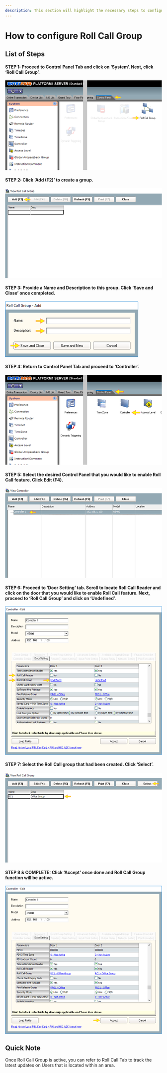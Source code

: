 ```yaml
---
description: This section will highlight the necessary steps to configure Roll Call Group
---
```


# How to configure Roll Call Group

## List of Steps

#### STEP 1: Proceed to Control Panel Tab and click on ‘System’. Next, click ‘Roll Call Group’.

![](../.gitbook/assets/untitled1%20%2819%29.png)



#### STEP 2: Click ‘Add \(F2\)’ to create a group.

![](../.gitbook/assets/untitled2%20%285%29.png)



#### STEP 3: Provide a Name and Description to this group. Click ‘Save and Close’ once completed.

![](../.gitbook/assets/untitled3%20%288%29.png)



#### STEP 4: Return to Control Panel Tab and proceed to ‘Controller’.

![](../.gitbook/assets/untitled4%20%2818%29.png)



#### STEP 5: Select the desired Control Panel that you would like to enable Roll Call feature. Click Edit \(F4\).

![](../.gitbook/assets/untitled5%20%2812%29.png)



#### STEP 6: Proceed to ‘Door Setting’ tab. Scroll to locate Roll Call Reader and click on the door that you would like to enable Roll Call feature. Next, proceed to ‘Roll Call Group’ and click on ‘Undefined’.

![](../.gitbook/assets/untitled6%20%288%29.png)



#### STEP 7: Select the Roll Call group that had been created. Click ‘Select’.

![](../.gitbook/assets/untitled7.png)



#### STEP 8 & COMPLETE: Click ‘Accept’ once done and Roll Call Group function will be active.

![](../.gitbook/assets/untitled8.png)

## Quick Note

Once Roll Call Group is active, you can refer to Roll Call Tab to track the latest updates on Users that is located within an area.

